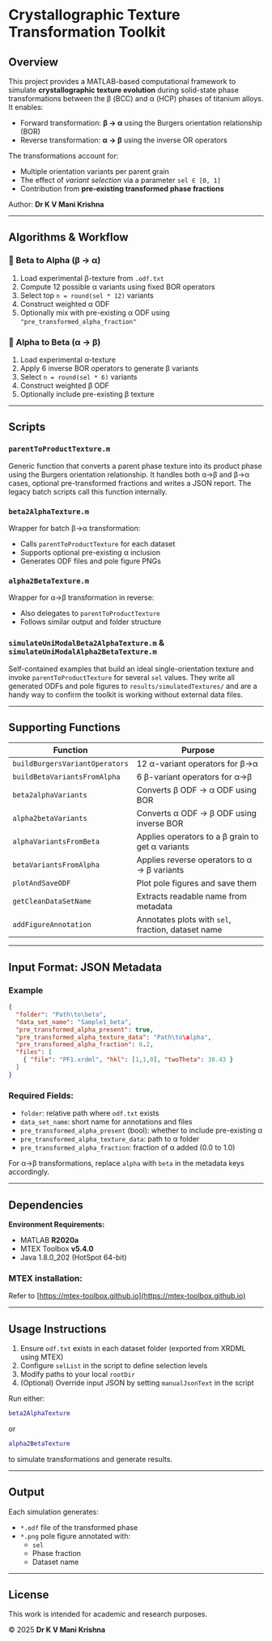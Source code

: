 
# Crystallographic Texture Transformation Toolkit

## Overview

This project provides a MATLAB-based computational framework to simulate **crystallographic texture evolution** during solid-state phase transformations between the β (BCC) and α (HCP) phases of titanium alloys. It enables:
- Forward transformation: **β → α** using the Burgers orientation relationship (BOR)
- Reverse transformation: **α → β** using the inverse OR operators

The transformations account for:
- Multiple orientation variants per parent grain
- The effect of *variant selection* via a parameter `sel ∈ [0, 1]`
- Contribution from **pre-existing transformed phase fractions**

Author: **Dr K V Mani Krishna**

---

## Algorithms & Workflow

### 🔁 Beta to Alpha (β → α)

1. Load experimental β-texture from `.odf.txt`
2. Compute 12 possible α variants using fixed BOR operators
3. Select top `n = round(sel * 12)` variants
4. Construct weighted α ODF
5. Optionally mix with pre-existing α ODF using `"pre_transformed_alpha_fraction"`

### 🔁 Alpha to Beta (α → β)

1. Load experimental α-texture
2. Apply 6 inverse BOR operators to generate β variants
3. Select `n = round(sel * 6)` variants
4. Construct weighted β ODF
5. Optionally include pre-existing β texture

---

## Scripts

### `parentToProductTexture.m`

Generic function that converts a parent phase texture into its product phase
using the Burgers orientation relationship. It handles both α→β and β→α cases,
optional pre-transformed fractions and writes a JSON report. The legacy batch
scripts call this function internally.

### `beta2AlphaTexture.m`

Wrapper for batch β→α transformation:
- Calls `parentToProductTexture` for each dataset
- Supports optional pre-existing α inclusion
- Generates ODF files and pole figure PNGs

### `alpha2BetaTexture.m`

Wrapper for α→β transformation in reverse:
- Also delegates to `parentToProductTexture`
- Follows similar output and folder structure

### `simulateUniModalBeta2AlphaTexture.m` & `simulateUniModalAlpha2BetaTexture.m`

Self-contained examples that build an ideal single-orientation texture and
invoke `parentToProductTexture` for several `sel` values. They write all
generated ODFs and pole figures to `results/simulatedTextures/` and are a
handy way to confirm the toolkit is working without external data files.

---

## Supporting Functions

| Function                      | Purpose                                                  |
|------------------------------|----------------------------------------------------------|
| `buildBurgersVariantOperators`     | 12 α-variant operators for β→α                        |
| `buildBetaVariantsFromAlpha`      | 6 β-variant operators for α→β                        |
| `beta2alphaVariants`         | Converts β ODF → α ODF using BOR                        |
| `alpha2betaVariants`         | Converts α ODF → β ODF using inverse BOR               |
| `alphaVariantsFromBeta`      | Applies operators to a β grain to get α variants       |
| `betaVariantsFromAlpha`      | Applies reverse operators to α → β variants            |
| `plotAndSaveODF`             | Plot pole figures and save them                        |
| `getCleanDataSetName`        | Extracts readable name from metadata                   |
| `addFigureAnnotation`        | Annotates plots with `sel`, fraction, dataset name     |

---

## Input Format: JSON Metadata

### Example
```json
{
  "folder": "Path\to\beta",
  "data_set_name": "Sample1_beta",
  "pre_transformed_alpha_present": true,
  "pre_transformed_alpha_texture_data": "Path\to\alpha",
  "pre_transformed_alpha_fraction": 0.2,
  "files": [
    { "file": "PF1.xrdml", "hkl": [1,1,0], "twoTheta": 38.43 }
  ]
}
```

### Required Fields:
- `folder`: relative path where `odf.txt` exists
- `data_set_name`: short name for annotations and files
- `pre_transformed_alpha_present` (bool): whether to include pre-existing α
- `pre_transformed_alpha_texture_data`: path to α folder
- `pre_transformed_alpha_fraction`: fraction of α added (0.0 to 1.0)

For α→β transformations, replace `alpha` with `beta` in the metadata keys accordingly.

---

## Dependencies

**Environment Requirements:**
- MATLAB **R2020a**
- MTEX Toolbox **v5.4.0**
- Java 1.8.0_202 (HotSpot 64-bit)

### MTEX installation:
Refer to [https://mtex-toolbox.github.io](https://mtex-toolbox.github.io)

---

## Usage Instructions

1. Ensure `odf.txt` exists in each dataset folder (exported from XRDML using MTEX)
2. Configure `selList` in the script to define selection levels
3. Modify paths to your local `rootDir`
4. (Optional) Override input JSON by setting `manualJsonText` in the script

Run either:

```matlab
beta2AlphaTexture
```

or

```matlab
alpha2BetaTexture
```

to simulate transformations and generate results.

---

## Output

Each simulation generates:
- `*.odf` file of the transformed phase
- `*.png` pole figure annotated with:
  - `sel`
  - Phase fraction
  - Dataset name

---

## License

This work is intended for academic and research purposes.

© 2025 **Dr K V Mani Krishna**
